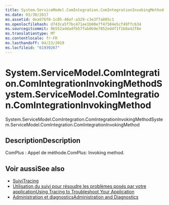 ```yaml
---
title: System.ServiceModel.ComIntegration.ComIntegrationInvokingMethod
ms.date: 03/30/2017
ms.assetid: dea076f0-1c05-40af-a329-c3e3f7a805c1
ms.openlocfilehash: d743ca5f7bc471ee1b00e7f47504e5cf49ffc634
ms.sourcegitcommit: 9b552addadfb57fab0b9e7852ed4f1f1b8a42f8e
ms.translationtype: MT
ms.contentlocale: fr-FR
ms.lasthandoff: 04/23/2019
ms.locfileid: "61939267"
---
```

# <a name="systemservicemodelcomintegrationcomintegrationinvokingmethod"></a><span data-ttu-id="b653e-102">System.ServiceModel.ComIntegration.ComIntegrationInvokingMethod</span><span class="sxs-lookup"><span data-stu-id="b653e-102">System.ServiceModel.ComIntegration.ComIntegrationInvokingMethod</span></span>
<span data-ttu-id="b653e-103">System.ServiceModel.ComIntegration.ComIntegrationInvokingMethod</span><span class="sxs-lookup"><span data-stu-id="b653e-103">System.ServiceModel.ComIntegration.ComIntegrationInvokingMethod</span></span>  
  
## <a name="description"></a><span data-ttu-id="b653e-104">Description</span><span class="sxs-lookup"><span data-stu-id="b653e-104">Description</span></span>  
 <span data-ttu-id="b653e-105">ComPlus : Appel de méthode.</span><span class="sxs-lookup"><span data-stu-id="b653e-105">ComPlus: Invoking method.</span></span>  
  
## <a name="see-also"></a><span data-ttu-id="b653e-106">Voir aussi</span><span class="sxs-lookup"><span data-stu-id="b653e-106">See also</span></span>

- [<span data-ttu-id="b653e-107">Suivi</span><span class="sxs-lookup"><span data-stu-id="b653e-107">Tracing</span></span>](../../../../../docs/framework/wcf/diagnostics/tracing/index.md)
- [<span data-ttu-id="b653e-108">Utilisation du suivi pour résoudre les problèmes posés par votre application</span><span class="sxs-lookup"><span data-stu-id="b653e-108">Using Tracing to Troubleshoot Your Application</span></span>](../../../../../docs/framework/wcf/diagnostics/tracing/using-tracing-to-troubleshoot-your-application.md)
- [<span data-ttu-id="b653e-109">Administration et diagnostics</span><span class="sxs-lookup"><span data-stu-id="b653e-109">Administration and Diagnostics</span></span>](../../../../../docs/framework/wcf/diagnostics/index.md)
